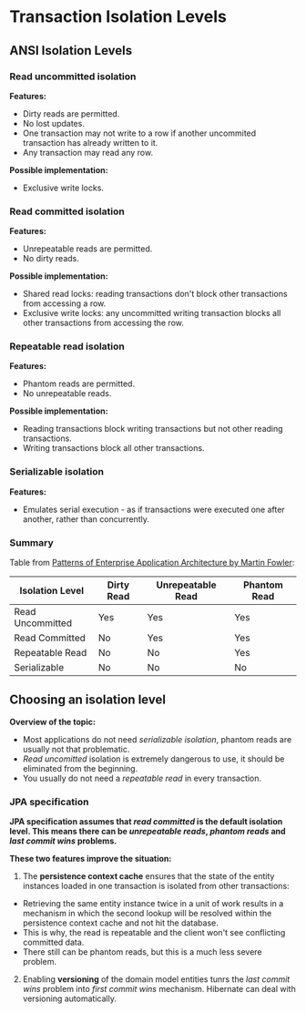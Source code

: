 # Transaction Isolation Levels

## ANSI Isolation Levels

### Read uncommitted isolation

**Features:**
* Dirty reads are permitted.
* No lost updates.
* One transaction may not write to a row if another uncommited transaction has already written to it.
* Any transaction may read any row.

**Possible implementation:**
* Exclusive write locks.

### Read committed isolation

**Features:**
* Unrepeatable reads are permitted.
* No dirty reads.

**Possible implementation:**
* Shared read locks: reading transactions don't block other transactions from accessing a row.
* Exclusive write locks: any uncommitted writing transaction blocks all other transactions from accessing the row.

### Repeatable read isolation

**Features:**
* Phantom reads are permitted.
* No unrepeatable reads.

**Possible implementation:**
* Reading transactions block writing transactions but not other reading transactions.
* Writing transactions block all other transactions.

### Serializable isolation

**Features:**
* Emulates serial execution - as if transactions were executed one after another, rather than concurrently.

### Summary

Table from [Patterns of Enterprise Application Architecture by Martin Fowler](https://www.amazon.com/Patterns-Enterprise-Application-Architecture-Martin/dp/0321127420):

| Isolation Level  | Dirty Read | Unrepeatable Read | Phantom Read |
|---|---|---|---|
| Read Uncommitted | Yes | Yes | Yes |
| Read Committed | No | Yes | Yes |
| Repeatable Read | No | No | Yes |
| Serializable | No | No | No |

## Choosing an isolation level

**Overview of the topic:**
* Most applications do not need *serializable isolation*, phantom reads are usually not that problematic.
* *Read uncomitted* isolation is extremely dangerous to use, it should be eliminated from the beginning.
* You usually do not need a *repeatable read* in every transaction.

### JPA specification

**JPA specification assumes that *read committed* is the default isolation level. This means there can be *unrepeatable reads*, *phantom reads* and *last commit wins* problems.**

**These two features improve the situation:**
1. The **persistence context cache** ensures that the state of the entity instances loaded in one transaction is isolated from other transactions:
  * Retrieving the same entity instance twice in a unit of work results in a mechanism in which the second lookup will be resolved within the persistence context cache and not hit the database.
  * This is why, the read is repeatable and the client won't see conflicting committed data.
  * There still can be phantom reads, but this is a much less severe problem.

2. Enabling **versioning** of the domain model entities tunrs the *last commit wins* problem into *first commit wins* mechanism. Hibernate can deal with versioning automatically.
